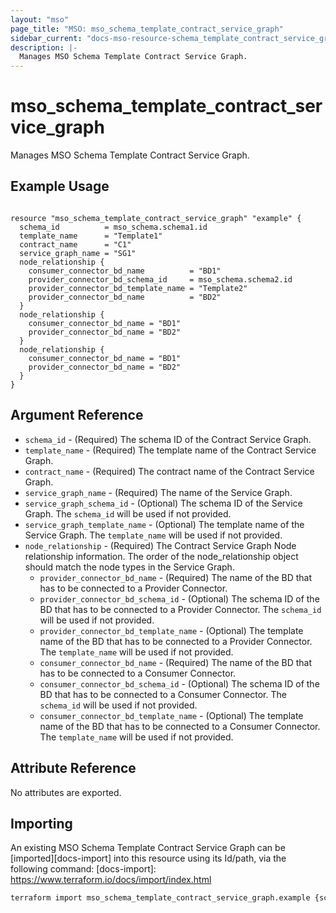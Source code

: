 ```yaml
---
layout: "mso"
page_title: "MSO: mso_schema_template_contract_service_graph"
sidebar_current: "docs-mso-resource-schema_template_contract_service_graph"
description: |-
  Manages MSO Schema Template Contract Service Graph.
---
```


# mso_schema_template_contract_service_graph #

Manages MSO Schema Template Contract Service Graph.

## Example Usage ##

```hcl

resource "mso_schema_template_contract_service_graph" "example" {
  schema_id          = mso_schema.schema1.id
  template_name      = "Template1"
  contract_name      = "C1"
  service_graph_name = "SG1"
  node_relationship {
    consumer_connector_bd_name          = "BD1"
    provider_connector_bd_schema_id     = mso_schema.schema2.id
    provider_connector_bd_template_name = "Template2"
    provider_connector_bd_name          = "BD2"
  }
  node_relationship {
    consumer_connector_bd_name = "BD1"
    provider_connector_bd_name = "BD2"
  }
  node_relationship {
    consumer_connector_bd_name = "BD1"
    provider_connector_bd_name = "BD2"
  }
}

```

## Argument Reference ##
* `schema_id` - (Required) The schema ID of the Contract Service Graph.
* `template_name` - (Required) The template name of the Contract Service Graph.
* `contract_name` - (Required) The contract name of the Contract Service Graph.
* `service_graph_name` - (Required) The name of the Service Graph.
* `service_graph_schema_id` - (Optional) The schema ID of the Service Graph. The `schema_id` will be used if not provided.
* `service_graph_template_name` - (Optional) The template name of the Service Graph. The `template_name` will be used if not provided.
* `node_relationship` - (Required) The Contract Service Graph Node relationship information. The order of the node_relationship object should match the node types in the Service Graph.
  * `provider_connector_bd_name` - (Required) The name of the BD that has to be connected to a Provider Connector.
  * `provider_connector_bd_schema_id` - (Optional) The schema ID of the BD that has to be connected to a Provider Connector. The `schema_id` will be used if not provided.
  * `provider_connector_bd_template_name` - (Optional) The template name of the BD that has to be connected to a Provider Connector. The `template_name` will be used if not provided.
  * `consumer_connector_bd_name` - (Required) The name of the BD that has to be connected to a Consumer Connector.
  * `consumer_connector_bd_schema_id` - (Optional) The schema ID of the BD that has to be connected to a Consumer Connector. The `schema_id` will be used if not provided.
  * `consumer_connector_bd_template_name` - (Optional) The template name of the BD that has to be connected to a Consumer Connector. The `template_name` will be used if not provided.

## Attribute Reference ##

No attributes are exported.

## Importing ##

An existing MSO Schema Template Contract Service Graph can be [imported][docs-import] into this resource using its Id/path, via the following command: [docs-import]: <https://www.terraform.io/docs/import/index.html>

```bash
terraform import mso_schema_template_contract_service_graph.example {schema_id}/templates/{template_name}/contracts/{contract_name}
```